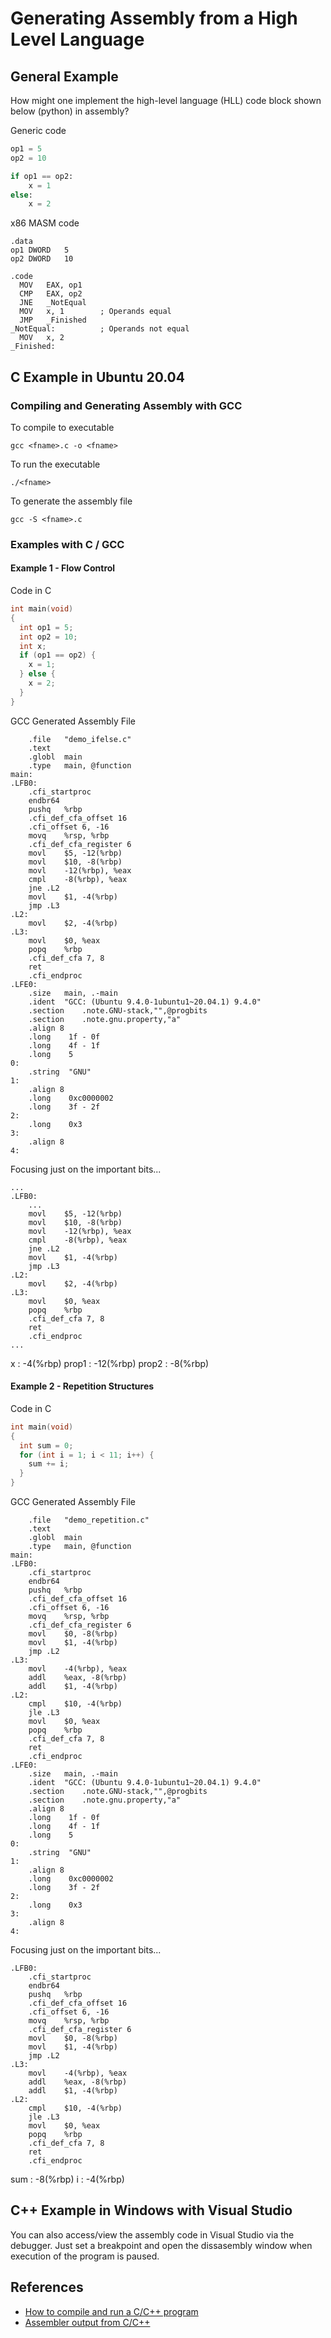 # Generating Assembly from a High Level Language

## General Example
How might one implement the high-level language (HLL) code block shown below (python) in assembly? 

Generic code
```python
op1 = 5
op2 = 10

if op1 == op2:
    x = 1
else:
    x = 2
```

x86 MASM code
```assembly
.data
op1	DWORD	5
op2	DWORD	10

.code
  MOV   EAX, op1
  CMP   EAX, op2
  JNE   _NotEqual
  MOV   x, 1        ; Operands equal
  JMP   _Finished
_NotEqual:          ; Operands not equal
  MOV   x, 2  
_Finished:
```

## C Example in Ubuntu 20.04

### Compiling and Generating Assembly with GCC

To compile to executable
```console
gcc <fname>.c -o <fname>
```

To run the executable
```console
./<fname>
```

To generate the assembly file
```console
gcc -S <fname>.c
```

### Examples with C / GCC

#### Example 1 - Flow Control

Code in C
```C
int main(void)
{
  int op1 = 5;
  int op2 = 10;
  int x;
  if (op1 == op2) {
    x = 1;
  } else {
    x = 2;
  } 
}
```

GCC Generated Assembly File
```assembly
	.file	"demo_ifelse.c"
	.text
	.globl	main
	.type	main, @function
main:
.LFB0:
	.cfi_startproc
	endbr64
	pushq	%rbp
	.cfi_def_cfa_offset 16
	.cfi_offset 6, -16
	movq	%rsp, %rbp
	.cfi_def_cfa_register 6
	movl	$5, -12(%rbp)
	movl	$10, -8(%rbp)
	movl	-12(%rbp), %eax
	cmpl	-8(%rbp), %eax
	jne	.L2
	movl	$1, -4(%rbp)
	jmp	.L3
.L2:
	movl	$2, -4(%rbp)
.L3:
	movl	$0, %eax
	popq	%rbp
	.cfi_def_cfa 7, 8
	ret
	.cfi_endproc
.LFE0:
	.size	main, .-main
	.ident	"GCC: (Ubuntu 9.4.0-1ubuntu1~20.04.1) 9.4.0"
	.section	.note.GNU-stack,"",@progbits
	.section	.note.gnu.property,"a"
	.align 8
	.long	 1f - 0f
	.long	 4f - 1f
	.long	 5
0:
	.string	 "GNU"
1:
	.align 8
	.long	 0xc0000002
	.long	 3f - 2f
2:
	.long	 0x3
3:
	.align 8
4:
```

Focusing just on the important bits...
```assembly
...
.LFB0:
	...
	movl	$5, -12(%rbp)
	movl	$10, -8(%rbp)
	movl	-12(%rbp), %eax
	cmpl	-8(%rbp), %eax
	jne	.L2
	movl	$1, -4(%rbp)
	jmp	.L3
.L2:
	movl	$2, -4(%rbp)
.L3:
	movl	$0, %eax
	popq	%rbp
	.cfi_def_cfa 7, 8
	ret
	.cfi_endproc
...
```


x : -4(%rbp)
prop1 : -12(%rbp)
prop2 : -8(%rbp)



#### Example 2 - Repetition Structures


Code in C
```C
int main(void)
{
  int sum = 0;
  for (int i = 1; i < 11; i++) {
    sum += i;
  }
}
```

GCC Generated Assembly File
```assembly
	.file	"demo_repetition.c"
	.text
	.globl	main
	.type	main, @function
main:
.LFB0:
	.cfi_startproc
	endbr64
	pushq	%rbp
	.cfi_def_cfa_offset 16
	.cfi_offset 6, -16
	movq	%rsp, %rbp
	.cfi_def_cfa_register 6
	movl	$0, -8(%rbp)
	movl	$1, -4(%rbp)
	jmp	.L2
.L3:
	movl	-4(%rbp), %eax
	addl	%eax, -8(%rbp)
	addl	$1, -4(%rbp)
.L2:
	cmpl	$10, -4(%rbp)
	jle	.L3
	movl	$0, %eax
	popq	%rbp
	.cfi_def_cfa 7, 8
	ret
	.cfi_endproc
.LFE0:
	.size	main, .-main
	.ident	"GCC: (Ubuntu 9.4.0-1ubuntu1~20.04.1) 9.4.0"
	.section	.note.GNU-stack,"",@progbits
	.section	.note.gnu.property,"a"
	.align 8
	.long	 1f - 0f
	.long	 4f - 1f
	.long	 5
0:
	.string	 "GNU"
1:
	.align 8
	.long	 0xc0000002
	.long	 3f - 2f
2:
	.long	 0x3
3:
	.align 8
4:
```



Focusing just on the important bits...
```assembly
.LFB0:
	.cfi_startproc
	endbr64
	pushq	%rbp
	.cfi_def_cfa_offset 16
	.cfi_offset 6, -16
	movq	%rsp, %rbp
	.cfi_def_cfa_register 6
	movl	$0, -8(%rbp)
	movl	$1, -4(%rbp)
	jmp	.L2
.L3:
	movl	-4(%rbp), %eax
	addl	%eax, -8(%rbp)
	addl	$1, -4(%rbp)
.L2:
	cmpl	$10, -4(%rbp)
	jle	.L3
	movl	$0, %eax
	popq	%rbp
	.cfi_def_cfa 7, 8
	ret
	.cfi_endproc
```

sum : 	-8(%rbp)
i   : 	-4(%rbp)


## C++ Example in Windows with Visual Studio
You can also access/view the assembly code in Visual Studio via the debugger. Just set a breakpoint and open the dissasembly window when execution of the program is paused. 




## References
* [How to compile and run a C/C++ program](https://www.cyberciti.biz/faq/howto-compile-and-run-c-cplusplus-code-in-linux/)
* [Assembler output from C/C++](https://stackoverflow.com/questions/137038/how-do-you-get-assembler-output-from-c-c-source-in-gcc)






